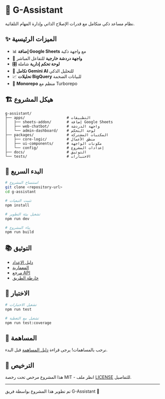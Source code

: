 # 🤖 G-Assistant

نظام مساعد ذكي متكامل مع قدرات الإصلاح الذاتي وإدارة المهام التلقائية.

## ✨ الميزات الرئيسية

- 📊 **إضافة Google Sheets** مع واجهة ذكية
- 💬 **واجهة دردشة خارجية** للتفاعل المباشر
- 🎛️ **لوحة تحكم إدارية** شاملة
- 🤖 **تكامل Gemini AI** للتحليل الذكي
- 📈 **تحليلات BigQuery** للبيانات الضخمة
- 🔧 **Monorepo** منظم مع Turborepo

## 🏗️ هيكل المشروع

```
g-assistant/
├── apps/                   # التطبيقات
│   ├── sheets-addon/       # إضافة Google Sheets
│   ├── web-chatbot/        # واجهة الدردشة
│   └── admin-dashboard/    # لوحة التحكم
├── packages/               # المكتبات المشتركة
│   ├── core-logic/         # منطق الأعمال
│   ├── ui-components/      # مكونات الواجهة
│   └── config/             # إعدادات المشروع
├── docs/                   # التوثيق
└── tests/                  # الاختبارات
```

## 🚀 البدء السريع

```bash
# استنساخ المشروع
git clone <repository-url>
cd g-assistant

# تثبيت التبعيات
npm install

# تشغيل بيئة التطوير
npm run dev

# بناء المشروع
npm run build
```

## 📚 التوثيق

- [دليل الإعداد](docs/setup.md)
- [المعمارية](docs/architecture.md)
- [مرجع API](docs/api_reference.md)
- [خارطة الطريق](docs/roadmap.md)

## 🧪 الاختبار

```bash
# تشغيل الاختبارات
npm run test

# تشغيل مع التغطية
npm run test:coverage
```

## 🤝 المساهمة

نرحب بالمساهمات! يرجى قراءة [دليل المساهمة](CONTRIBUTING.md) قبل البدء.

## 📄 الترخيص

هذا المشروع مرخص تحت رخصة MIT - انظر ملف [LICENSE](LICENSE) للتفاصيل.

---

تم تطوير هذا المشروع بواسطة فريق G-Assistant 🚀